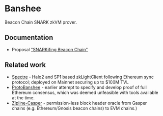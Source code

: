 # Banshee
Beacon Chain SNARK zkVM prover.

## Documentation
- Proposal ["SNARKifing Beacon Chain"](https://hackmd.io/@timofey/BJTHJNM9yg)

## Related work
- [Spectre](https://github.com/ChainSafe/Spectre) - Halo2 and SP1 based zkLightClient following Ethereum sync protocol; deployed on Mainnet securing up to $100M TVL
- [ProtoBanshee](https://hackmd.io/@timofey/rJgTrf9B3/) - earlier attempt to specify and develop proof of full Ethereum consensus, which was deemed unfeasible with tools available at the time.
- [Zipline-Casper](https://chainsafe.github.io/Zipline-Casper) - permission-less block header oracle from Gasper chains (e.g. Ethereum/Gnosis beacon chains) to EVM chains.)
